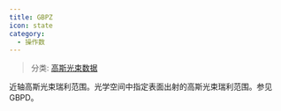 ```yaml
---
title: GBPZ
icon: state
category:
  - 操作数
---
```


> 分类: [高斯光束数据](/hb/operands/135/893/  "Zemax 操作数 高斯光束数据")

近轴高斯光束瑞利范围。光学空间中指定表面出射的高斯光束瑞利范围。参见GBPD。